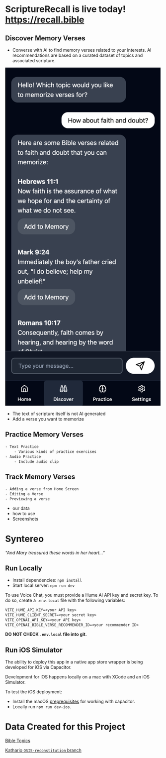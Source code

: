 # ScriptureRecall is live today!  https://recall.bible

## Discover Memory Verses
- Converse with AI to find memory verses related to your interests.  AI recommendations are based on a curated dataset of topics and associated scripture.
<img src="public/Screen Shot 2024-09-14 at 3.54.55 PM.png" alt="drawing" width="500"/>

- The text of scripture itself is not AI generated
- Add a verse you want to memorize




## Practice Memory Verses
    - Text Practice
        - Various kinds of practice exercises
    - Audio Practice
        - Include audio clip

## Track Memory Verses
    - Adding a verse from Home Screen
    - Editing a Verse
    - Previewing a verse

- our data
- how to use
- Screenshots


    

# Syntereo

_"And Mary treasured these words in her heart..."_

## Run Locally

- Install dependencies: `npm install`
- Start local server: `npm run dev`

To use Voice Chat, you must provide a Hume AI API key and secret key.
To do so, create a `.env.local` file with the following variables:

```
VITE_HUME_API_KEY=<your API key>
VITE_HUME_CLIENT_SECRET=<your secret key>
VITE_OPENAI_API_KEY=<your API key>
VITE_OPENAI_BIBLE_VERSE_RECOMMENDER_ID=<your recommender ID>
```

**DO NOT CHECK `.env.local` file into git.**

## Run iOS Simulator

The ability to deploy this app in a native app store wrapper is being developed for iOS via Capacitor.

Development for iOS happens locally on a mac with XCode and an iOS Simulator.

To test the iOS deployment:

- Install the macOS [preprequisites](https://capacitorjs.com/docs/getting-started/environment-setup) for working with capacitor.
- Locally run `npm run dev-ios`.

# Data Created for this Project

[Bible Topics](https://github.com/Clear-Bible/BibleTopics)

[Kathario `OSIS-reconstitution` branch](https://github.com/Clear-Bible/kathairo.py/tree/OSIS-reconstitution)